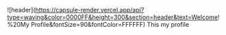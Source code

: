 ![header](https://capsule-render.vercel.app/api?type=waving&color=0000FF&height=300&section=header&text=Welcome! %20My Profile&fontSize=90&fontColor=FFFFFF)
This my profile
